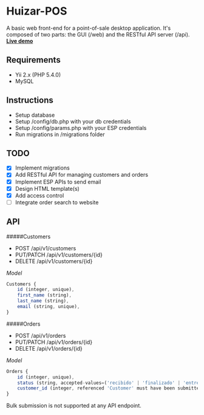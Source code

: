 Huizar-POS
============================

A basic web front-end for a point-of-sale desktop application.
It's composed of two parts: the GUI (/web) and the RESTful API server (/api).
<br>[**Live demo**](http://www.azulacero.mx/demos/huizar-pos/web/)

Requirements
------------
* Yii 2.x (PHP 5.4.0)
* MySQL

Instructions
------------
* Setup database
* Setup /config/db.php with your db credentials
* Setup /config/params.php with your ESP credentials
* Run migrations in /migrations folder


TODO
----

- [x] Implement migrations
- [x] Add RESTful API for managing customers and orders
- [x] Implement ESP APIs to send email
- [x] Design HTML template(s)
- [x] Add access control
- [ ] Integrate order search to website

API
----
#####Customers
* POST /api/v1/customers
* PUT/PATCH /api/v1/customers/{id}
* DELETE /api/v1/customers/{id}

_Model_
```js
Customers {
    id (integer, unique),
    first_name (string),
    last_name (string),
    email (string, unique),
}
```

#####Orders
* POST /api/v1/orders
* PUT/PATCH /api/v1/orders/{id}
* DELETE /api/v1/orders/{id}

_Model_
```js
Orders {
    id (integer, unique),
    status (string, accepted-values=('recibido' | 'finalizado' | 'entregado'), case-sensitive),
    customer_id (integer, referenced 'Customer' must have been submitted),
}
```

Bulk submission is not supported at any API endpoint.